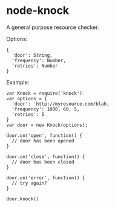 # node-knock

A general purpose resource checker.

Options:

```
{
  'door': String,
  'frequency': Number,
  'retries': Number
}
```

Example:

```
var Knock = require('knock')
var options = {
  'door': 'http://myresource.com/blah,
  'frequency': 1000, 60, 5,
  'retries': 5 
}
var door = new Knock(options);

door.on('open', function() {
  // door has been opened
}

door.on('close', function() {
  // door has been closed
}

door.on('error', function() {
  // try again?
}

door.knock()
```
